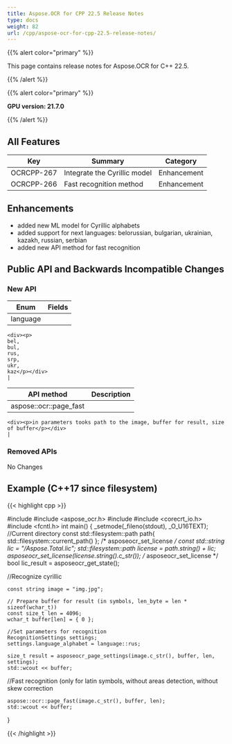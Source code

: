 ```yaml
---
title: Aspose.OCR for CPP 22.5 Release Notes
type: docs
weight: 82
url: /cpp/aspose-ocr-for-cpp-22.5-release-notes/
---
```


{{% alert color="primary" %}}

This page contains release notes for Aspose.OCR for C++ 22.5.

{{% /alert %}}

{{% alert color="primary" %}}

**GPU version: 21.7.0**

{{% /alert %}}

## All Features

|Key|Summary|Category|
|---|---|---|
|OCRCPP-267| Integrate the Cyrillic model |Enhancement|
|OCRCPP-266| Fast recognition method |Enhancement|

## Enhancements

- added new ML model for Cyrillic alphabets
- added support for next languages: belorussian, bulgarian, ukrainian, kazakh, russian, serbian
- added new API method for fast recognition


## Public API and Backwards Incompatible Changes

### New API

|Enum|Fields|
|---|---|
|language|
	<div><p>
    bel,
    bul,
    rus,
    srp,
    ukr,
    kaz</p></div>
	|
	
|API method|Description|
|---|---|
|aspose::ocr::page_fast|
	<div><p>in parameters tooks path to the image, buffer for result, size of buffer</p></div>
	|


### Removed APIs

No Changes

## Example (C++17 since filesystem)

{{< highlight cpp >}}

#include <iostream>
#include <aspose_ocr.h>
#include <filesystem>
#include <corecrt_io.h>
#include <fcntl.h>
int main()
{
_setmode(_fileno(stdout), _O_U16TEXT);
//Current directory const
std::filesystem::path path{ std::filesystem::current_path() };
/* asposeocr_set_license */
const std::string lic = "/Aspose.Total.lic";
std::filesystem::path license = path.string() + lic;
asposeocr_set_license(license.string().c_str());
/* asposeocr_set_license */
bool lic_result = asposeocr_get_state();

//Recognize cyrillic

	const string image = "img.jpg";

	// Prepare buffer for result (in symbols, len_byte = len * sizeof(wchar_t))
	const size_t len = 4096;
    wchar_t buffer[len] = { 0 };
	
	//Set parameters for recognition 
    RecognitionSettings settings;
    settings.language_alphabet = language::rus;

    size_t result = asposeocr_page_settings(image.c_str(), buffer, len, settings);
    std::wcout << buffer;	
	
//Fast recognition (only for latin symbols, without areas detection, without skew correction

    aspose::ocr::page_fast(image.c_str(), buffer, len);
    std::wcout << buffer;	
}

{{< /highlight >}}
